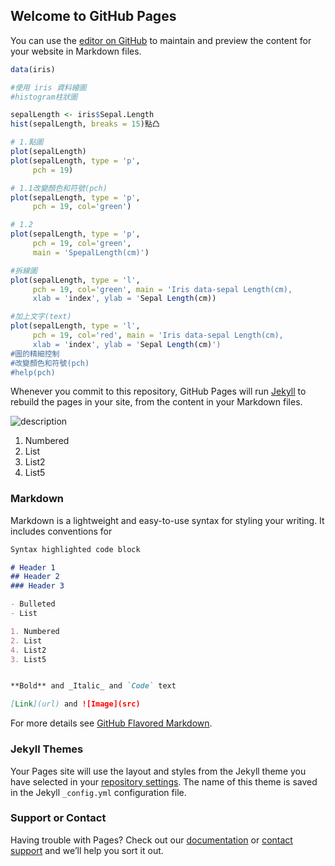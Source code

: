 ## Welcome to GitHub Pages

You can use the [editor on GitHub](https://github.com/Natalieeeee/Natalieeeee.github.io/edit/master/index.md) to maintain and preview the content for your website in Markdown files.

```R
data(iris)

#使用 iris 資料繪圖
#histogram柱狀圖

sepalLength <- iris$Sepal.Length
hist(sepalLength, breaks = 15)點凸

# 1.點圖
plot(sepalLength)
plot(sepalLength, type = 'p',
     pch = 19)

# 1.1改變顏色和符號(pch)
plot(sepalLength, type = 'p',
     pch = 19, col='green')

# 1.2
plot(sepalLength, type = 'p',
     pch = 19, col='green',
     main = 'SpepalLength(cm)')

#拆線圖
plot(sepalLength, type = 'l',
     pch = 19, col='green', main = 'Iris data-sepal Length(cm),
     xlab = 'index', ylab = 'Sepal Length(cm))

#加上文字(text)
plot(sepalLength, type = 'l',
     pch = 19, col='red', main = 'Iris data-sepal Length(cm),
     xlab = 'index', ylab = 'Sepal Length(cm)')
#圖的精細控制
#改變顏色和符號(pch)
#help(pch)
```

Whenever you commit to this repository, GitHub Pages will run [Jekyll](https://jekyllrb.com/) to rebuild the pages in your site, from the content in your Markdown files.

![description](https://github.com/Natalieeeee/Natalieeeee.github.io/raw/master/img/DSC06567.JPG)

1. Numbered
2. List
4. List2
3. List5


### Markdown

Markdown is a lightweight and easy-to-use syntax for styling your writing. It includes conventions for

```markdown
Syntax highlighted code block

# Header 1
## Header 2
### Header 3

- Bulleted
- List

1. Numbered
2. List
4. List2
3. List5


**Bold** and _Italic_ and `Code` text

[Link](url) and ![Image](src)
```

For more details see [GitHub Flavored Markdown](https://guides.github.com/features/mastering-markdown/).

### Jekyll Themes

Your Pages site will use the layout and styles from the Jekyll theme you have selected in your [repository settings](https://github.com/Natalieeeee/Natalieeeee.github.io/settings). The name of this theme is saved in the Jekyll `_config.yml` configuration file.

### Support or Contact

Having trouble with Pages? Check out our [documentation](https://help.github.com/categories/github-pages-basics/) or [contact support](https://github.com/contact) and we’ll help you sort it out.
